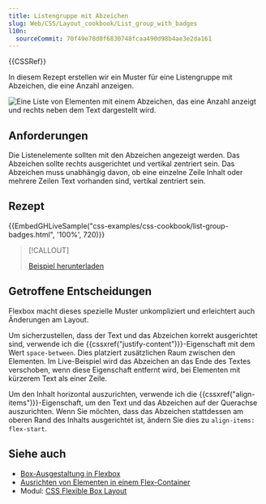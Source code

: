 ```yaml
---
title: Listengruppe mit Abzeichen
slug: Web/CSS/Layout_cookbook/List_group_with_badges
l10n:
  sourceCommit: 70f49e78d0f6830748fcaa490d98b4ae3e2da161
---
```


{{CSSRef}}

In diesem Rezept erstellen wir ein Muster für eine Listengruppe mit Abzeichen, die eine Anzahl anzeigen.

![Eine Liste von Elementen mit einem Abzeichen, das eine Anzahl anzeigt und rechts neben dem Text dargestellt wird.](list-group-badges.png)

## Anforderungen

Die Listenelemente sollten mit den Abzeichen angezeigt werden. Das Abzeichen sollte rechts ausgerichtet und vertikal zentriert sein. Das Abzeichen muss unabhängig davon, ob eine einzelne Zeile Inhalt oder mehrere Zeilen Text vorhanden sind, vertikal zentriert sein.

## Rezept

{{EmbedGHLiveSample("css-examples/css-cookbook/list-group-badges.html", '100%', 720)}}

> [!CALLOUT]
>
> [Beispiel herunterladen](https://github.com/mdn/css-examples/blob/main/css-cookbook/list-group-badges--download.html)

## Getroffene Entscheidungen

Flexbox macht dieses spezielle Muster unkompliziert und erleichtert auch Änderungen am Layout.

Um sicherzustellen, dass der Text und das Abzeichen korrekt ausgerichtet sind, verwende ich die {{cssxref("justify-content")}}-Eigenschaft mit dem Wert `space-between`. Dies platziert zusätzlichen Raum zwischen den Elementen. Im Live-Beispiel wird das Abzeichen an das Ende des Textes verschoben, wenn diese Eigenschaft entfernt wird, bei Elementen mit kürzerem Text als einer Zeile.

Um den Inhalt horizontal auszurichten, verwende ich die {{cssxref("align-items")}}-Eigenschaft, um den Text und das Abzeichen auf der Querachse auszurichten. Wenn Sie möchten, dass das Abzeichen stattdessen am oberen Rand des Inhalts ausgerichtet ist, ändern Sie dies zu `align-items: flex-start`.

## Siehe auch

- [Box-Ausgestaltung in Flexbox](/de/docs/Web/CSS/CSS_box_alignment/Box_alignment_in_flexbox)
- [Ausrichten von Elementen in einem Flex-Container](/de/docs/Web/CSS/CSS_flexible_box_layout/Aligning_items_in_a_flex_container)
- Modul: [CSS Flexible Box Layout](/de/docs/Web/CSS/CSS_flexible_box_layout)

